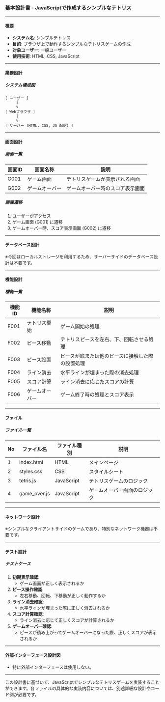 ### 基本設計書 - JavaScriptで作成するシンプルなテトリス

---

#### 概要
- **システム名**: シンプルテトリス
- **目的**: ブラウザ上で動作するシンプルなテトリスゲームの作成
- **対象ユーザー**: 一般ユーザー
- **使用技術**: HTML, CSS, JavaScript

---

#### 業務設計

##### システム構成図
```
[ ユーザー ]
     |
     v
[ Webブラウザ ]
     |
     v
[ サーバー (HTML, CSS, JS 配信) ]
```

---

#### 画面設計

##### 画面一覧
| 画面ID | 画面名称      | 説明                             |
| ------ | ------------- | -------------------------------- |
| G001   | ゲーム画面    | テトリスゲームが表示される画面   |
| G002   | ゲームオーバー | ゲームオーバー時のスコア表示画面 |

##### 画面遷移
1. ユーザーがアクセス
2. ゲーム画面 (G001) に遷移
3. ゲームオーバー時、スコア表示画面 (G002) に遷移

---

#### データベース設計
※今回はローカルストレージを利用するため、サーバーサイドのデータベース設計は不要です。

---

#### 機能設計

##### 機能一覧
| 機能ID | 機能名称     | 説明                                              |
| ------ | ------------ | ------------------------------------------------- |
| F001   | テトリス開始 | ゲーム開始の処理                                  |
| F002   | ピース移動   | テトリスピースを左右、下、回転させる処理          |
| F003   | ピース設置   | ピースが底または他のピースに接触した際の設置処理  |
| F004   | ライン消去   | 水平ラインが埋まった際の消去処理                  |
| F005   | スコア計算   | ライン消去に応じたスコアの計算                    |
| F006   | ゲームオーバー| ゲーム終了時の処理とスコア表示                    |

---

#### ファイル

##### ファイル一覧
| No  | ファイル名          | ファイル種別 | 説明                       |
| --- | ------------------- | ------------ | -------------------------- |
| 1   | index.html          | HTML         | メインページ               |
| 2   | styles.css          | CSS          | スタイルシート             |
| 3   | tetris.js           | JavaScript   | テトリスゲームのロジック   |
| 4   | game_over.js        | JavaScript   | ゲームオーバー画面のロジック|

---

#### ネットワーク設計
※シンプルなクライアントサイドのゲームであり、特別なネットワーク機器は不要です。

---

#### テスト設計

##### テストケース
1. **初期表示確認**:
   - ゲーム画面が正しく表示されるか
2. **ピース操作確認**:
   - 左右移動、回転、下移動が正しく動作するか
3. **ライン消去確認**:
   - 水平ラインが埋まった際に正しく消去されるか
4. **スコア計算確認**:
   - ライン消去に応じて正しくスコアが計算されるか
5. **ゲームオーバー確認**:
   - ピースが積み上がってゲームオーバーになった際、正しくスコアが表示されるか

---

#### 外部インターフェース設計図
- 特に外部インターフェースは使用しない。

---

この設計書に基づいて、JavaScriptでシンプルなテトリスゲームを実装することができます。各ファイルの具体的な実装内容については、別途詳細な設計やコード例が必要です。
